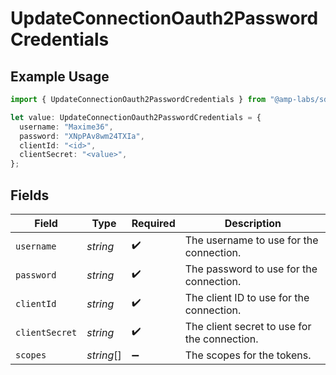 # UpdateConnectionOauth2PasswordCredentials

## Example Usage

```typescript
import { UpdateConnectionOauth2PasswordCredentials } from "@amp-labs/sdk-node-platform/models/operations";

let value: UpdateConnectionOauth2PasswordCredentials = {
  username: "Maxime36",
  password: "XNpPAv8wm24TXIa",
  clientId: "<id>",
  clientSecret: "<value>",
};
```

## Fields

| Field                                        | Type                                         | Required                                     | Description                                  |
| -------------------------------------------- | -------------------------------------------- | -------------------------------------------- | -------------------------------------------- |
| `username`                                   | *string*                                     | :heavy_check_mark:                           | The username to use for the connection.      |
| `password`                                   | *string*                                     | :heavy_check_mark:                           | The password to use for the connection.      |
| `clientId`                                   | *string*                                     | :heavy_check_mark:                           | The client ID to use for the connection.     |
| `clientSecret`                               | *string*                                     | :heavy_check_mark:                           | The client secret to use for the connection. |
| `scopes`                                     | *string*[]                                   | :heavy_minus_sign:                           | The scopes for the tokens.                   |